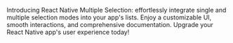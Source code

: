 Introducing React Native Multiple Selection: effortlessly integrate single and multiple selection modes into your app's lists. Enjoy a customizable UI, smooth interactions, and comprehensive documentation. Upgrade your React Native app's user experience today!
